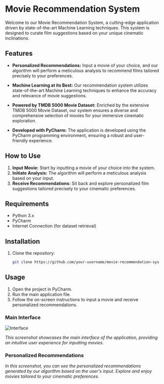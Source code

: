 # Movie Recommendation System

Welcome to our Movie Recommendation System, a cutting-edge application driven by state-of-the-art Machine Learning techniques. This system is designed to curate film suggestions based on your unique cinematic inclinations.

## Features

- **Personalized Recommendations:** Input a movie of your choice, and our algorithm will perform a meticulous analysis to recommend films tailored precisely to your preferences.

- **Machine Learning at its Best:** Our recommendation system utilizes state-of-the-art Machine Learning techniques to enhance the accuracy and relevance of movie suggestions.

- **Powered by TMDB 5000 Movie Dataset:** Enriched by the extensive TMDB 5000 Movie Dataset, our system ensures a diverse and comprehensive selection of movies for your immersive cinematic exploration.

- **Developed with PyCharm:** The application is developed using the PyCharm programming environment, ensuring a robust and user-friendly experience.

## How to Use

1. **Input Movie:** Start by inputting a movie of your choice into the system.
2. **Initiate Analysis:** The algorithm will perform a meticulous analysis based on your input.
3. **Receive Recommendations:** Sit back and explore personalized film suggestions tailored precisely to your cinematic preferences.

## Requirements

- Python 3.x
- PyCharm
- Internet Connection (for dataset retrieval)

## Installation

1. Clone the repository:

   ```bash
   git clone https://github.com/your-username/movie-recommendation-system.git
## Usage

1. Open the project in PyCharm.
2. Run the main application file.
3. Follow the on-screen instructions to input a movie and receive personalized recommendations.



### Main Interface

![Interface](ss1.png)

*This screenshot showcases the main interface of the application, providing an intuitive user experience for inputting movies.*

### Personalized Recommendations


*In this screenshot, you can see the personalized recommendations generated by our algorithm based on the user's input. Explore and enjoy movies tailored to your cinematic preferences.*

